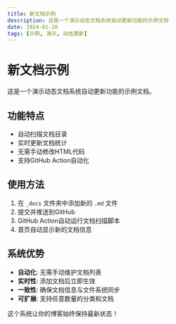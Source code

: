 ```yaml
---
title: 新文档示例
description: 这是一个演示动态文档系统自动更新功能的示例文档
date: 2024-01-20
tags: [示例, 演示, 动态更新]
---
```


# 新文档示例

这是一个演示动态文档系统自动更新功能的示例文档。

## 功能特点

- 自动扫描文档目录
- 实时更新文档统计
- 无需手动修改HTML代码
- 支持GitHub Action自动化

## 使用方法

1. 在 `_docs` 文件夹中添加新的 `.md` 文件
2. 提交并推送到GitHub
3. GitHub Action自动运行文档扫描脚本
4. 首页自动显示新的文档信息

## 系统优势

- **自动化**: 无需手动维护文档列表
- **实时性**: 添加文档后立即生效
- **一致性**: 确保文档信息与文件系统同步
- **可扩展**: 支持任意数量的分类和文档

这个系统让你的博客始终保持最新状态！

